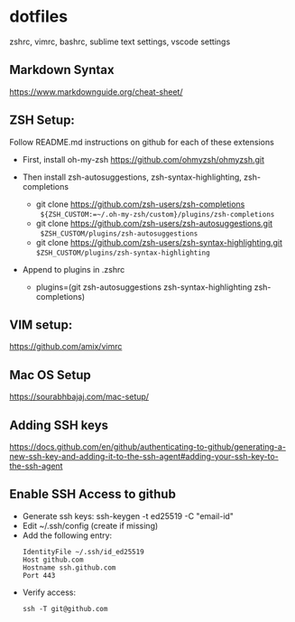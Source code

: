 # dotfiles
zshrc, vimrc, bashrc, sublime text settings, vscode settings

## Markdown Syntax
https://www.markdownguide.org/cheat-sheet/

## ZSH Setup:
Follow README.md instructions on github for each of these extensions
- First, install oh-my-zsh https://github.com/ohmyzsh/ohmyzsh.git
- Then install zsh-autosuggestions, zsh-syntax-highlighting, zsh-completions
  - git clone https://github.com/zsh-users/zsh-completions <br>
  ``` ${ZSH_CUSTOM:=~/.oh-my-zsh/custom}/plugins/zsh-completions```
  - git clone https://github.com/zsh-users/zsh-autosuggestions.git <br>
  ``` $ZSH_CUSTOM/plugins/zsh-autosuggestions```
  - git clone https://github.com/zsh-users/zsh-syntax-highlighting.git <br>
  ```$ZSH_CUSTOM/plugins/zsh-syntax-highlighting```

- Append to plugins in .zshrc
  -  plugins=(git zsh-autosuggestions zsh-syntax-highlighting zsh-completions)

## VIM setup:
https://github.com/amix/vimrc

## Mac OS Setup
https://sourabhbajaj.com/mac-setup/

## Adding SSH keys
https://docs.github.com/en/github/authenticating-to-github/generating-a-new-ssh-key-and-adding-it-to-the-ssh-agent#adding-your-ssh-key-to-the-ssh-agent

## Enable SSH Access to github
* Generate ssh keys:
  ssh-keygen -t ed25519 -C "email-id"
* Edit ~/.ssh/config (create if missing)
* Add the following entry:
  ```
  IdentityFile ~/.ssh/id_ed25519
  Host github.com
  Hostname ssh.github.com
  Port 443
  ```
* Verify access:
  ```
  ssh -T git@github.com
  ```
